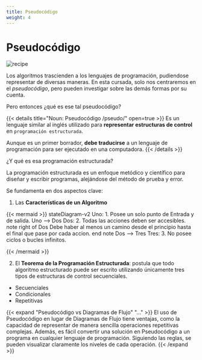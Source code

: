 ```yaml
---
title: Pseudocódigo
weight: 4
---
```


# Pseudocódigo

![recipe](/aed-docs/images/retro-notepad.jpg)

Los algoritmos trascienden a los lenguajes de programación, pudiendose representar de diversas maneras. En esta cursada, solo nos centraremos en el *pseudocódigo*, pero pueden investigar sobre las demás formas por su cuenta.

Pero entonces ¿qué es ese tal pseudocódigo?

{{< details title="Noun: Pseudocódigo /pseudo/" open=true >}}
Es un lenguaje similar al inglés utilizado para **representar estructuras de control** en `programación estructurada`.

Aunque es un primer borrador, **debe traducirse** a un lenguaje de programación para ser ejecutado en una computadora.
{{< /details >}}

¿Y qué es esa programación estructurada?

La programación estructurada es un enfoque metódico y científico para diseñar y escribir programas, alejándose del método de prueba y error.

Se fundamenta en dos aspectos clave:

1. Las **Características de un Algoritmo**

{{< mermaid >}}
stateDiagram-v2
    Uno: 1. Posee un solo punto de Entrada y de salida.
    Uno --> Dos
    Dos: 2. Todas las acciones deben ser accesibles.
    note right of Dos
        Debe haber al menos un camino
        desde el principio hasta el
        final que pase por cada accion.
    end note
    Dos --> Tres
    Tres: 3. No posee ciclos o bucles infinitos.
  
{{< /mermaid >}}

2. El **Teorema de la Programación Estructurada**: postula que todo algoritmo estructurado puede ser escrito utilizando únicamente tres tipos de estructuras de control secuenciales.

- Secuenciales
- Condicionales
- Repetitivas

{{< expand "Pseudocódigo vs Diagramas de Flujo" "..." >}}
El uso de Pseudocódigo en lugar de Diagramas de Flujo tiene ventajas, como la capacidad de representar de manera sencilla operaciones repetitivas complejas. Además, es fácil convertir una solución en Pseudocódigo a un programa en cualquier lenguaje de programación. Siguiendo las reglas, se pueden visualizar claramente los niveles de cada operación.
{{< /expand >}}